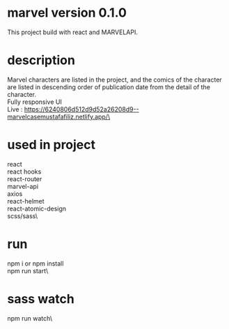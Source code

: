 # marvel version 0.1.0
This project build with react and MARVELAPI. 

# description
Marvel characters are listed in the project, and the comics of the character are listed in descending order of publication date from the detail of the character.\
Fully responsive UI\
Live : https://6240806d512d9d52a26208d9--marvelcasemustafafiliz.netlify.app/\

# used in project 
react\
react hooks\
react-router\
marvel-api\
axios\
react-helmet\
react-atomic-design\
scss/sass\

# run 
npm i or npm install\
npm run start\

# sass watch
npm run watch\




